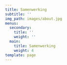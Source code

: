 ```yaml
---
title: Samenwerking
subtitle: ''
img_path: images/about.jpg
menus:
  secondary:
    title: ''
    weight: ''
  main:
    title: Samenwerking
    weight: 4
template: page
---
```

